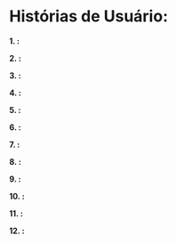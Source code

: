 # **Histórias de Usuário:**

**1. :**


**2. :**


**3. :**


**4. :**

**5. :**

**6. :**

**7. :**

**8. :**

**9. :**

**10. :**


**11. :**


**12. :**

